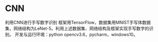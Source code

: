 # CNN
利用CNN进行手写数字识别
框架用TensorFlow，数据集用MNIST手写体数据集，网络结构为LeNet-5。利用上述数据集、网络结构及框架实现手写数字的识别。
开发与运行环境：python opencv3.6，pycharm，windows10。
